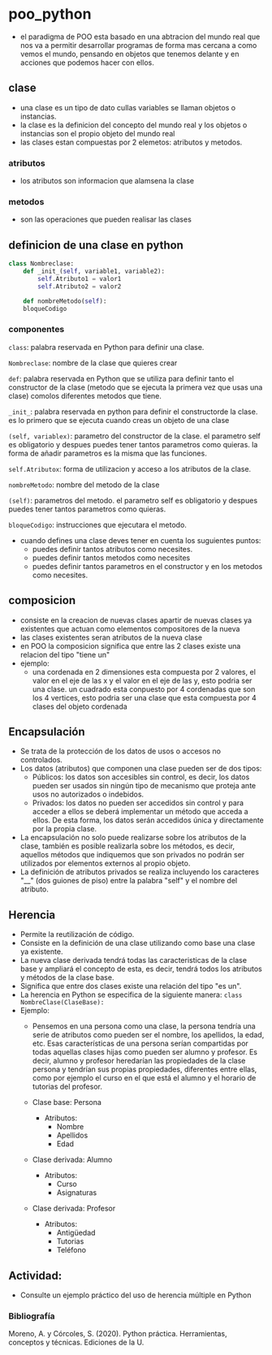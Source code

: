 # poo_python
- el paradigma de POO esta basado en una abtracion del mundo real que nos va a permitir desarrollar programas de forma mas cercana a como vemos el mundo, pensando en objetos que tenemos delante y en acciones que podemos hacer con ellos.

## clase

- una clase es un tipo de dato cullas variables se llaman objetos o instancias.
- la clase es la definicion del concepto del mundo real y los objetos o instancias son el propio objeto del mundo real
- las clases estan compuestas por 2 elemetos: atributos y metodos.

### atributos
- los atributos son informacion que alamsena la clase

### metodos
- son las operaciones que pueden realisar las clases

## definicion de una clase en python

```Python
class Nombreclase:
    def _init_(self, variable1, variable2):
        self.Atributo1 = valor1
        self.Atributo2 = valor2

    def nombreMetodo(self):
    bloqueCodigo
```

### componentes

```class```: palabra reservada en Python para definir una clase.

```Nombreclase```: nombre de la clase que quieres crear

```def```: palabra reservada en Python que se utiliza para definir tanto el constructor de la clase (metodo que se ejecuta la primera vez que usas una clase) comolos diferentes metodos que tiene.

```_init_```: palabra reservada en python para definir el constructorde la clase. es lo primero que se ejecuta cuando creas un objeto de una clase

```(self, variablex)```: parametro del constructor de la clase. el parametro self es obligatorio y despues puedes tener tantos parametros como quieras. la forma de añadir parametros es la misma que las funciones.

```self.Atributox```: forma de utilizacion y acceso a los atributos de la clase.

```nombreMetodo```: nombre del metodo de la clase

```(self)```: parametros del metodo. el parametro self es obligatorio y despues puedes tener tantos parametros como quieras.

```bloqueCodigo```: instrucciones que ejecutara el metodo.

- cuando defines una clase deves tener en cuenta los suguientes puntos:
     - puedes definir tantos atributos como necesites.
     - puedes definir tantos metodos como necesites
     - puedes definir tantos parametros en el constructor y en los metodos como necesites.
     
## composicion
- consiste en la creacion de nuevas clases apartir de nuevas clases ya existentes que actuan como elementos compositores de la nueva
- las clases existentes seran atributos de la nueva clase
- en POO la composicion significa que entre las 2 clases existe una relacion del tipo "tiene un"
- ejemplo:
    - una cordenada en 2 dimensiones esta compuesta por 2 valores, el valor en el eje de las x y el valor en el eje de las y, esto podria ser una clase. un cuadrado esta conpuesto por 4 cordenadas que son los 4 vertices, esto podria ser una clase que esta compuesta por 4 clases del objeto cordenada

## Encapsulación
- Se trata de la protección de los datos de usos o accesos no controlados.
- Los datos (atributos) que componen una clase pueden ser de dos tipos:
    - Públicos:  los datos son accesibles sin control, es decir, los datos pueden ser usados sin ningún tipo de mecanismo que proteja ante usos no autorizados o indebidos.
    - Privados: los datos no pueden ser accedidos sin control y para acceder a ellos se deberá implementar un método que acceda a ellos.  De esta forma, los datos serán accedidos única y directamente por la propia clase.
- La encapsulación no solo puede realizarse sobre los atributos de la clase, también es posible realizarla sobre los métodos, es decir, aquellos métodos que indiquemos que son privados no podrán ser utilizados por elementos externos al propio objeto.
- La definición de atributos privados se realiza incluyendo los caracteres "__" (dos guiones de piso) entre la palabra "self" y el nombre del atributo.

## Herencia
- Permite la reutilización de código.
- Consiste en la definición de una clase utilizando como base una clase ya existente.
- La nueva clase derivada tendrá todas las caracteristicas de la clase base y ampliará el concepto de esta, es decir, tendrá todos los atributos y métodos de la clase base.
- Significa que entre dos clases existe una relación del tipo "es un".
- La herencia en Python se especifica de la siguiente manera: ```class NombreClase(ClaseBase):```
- Ejemplo:
    - Pensemos en una persona como una clase, la persona tendría una serie de atributos como pueden ser el nombre, los apellidos, la edad, etc.  Esas características de una persona serían compartidas por todas aquellas clases hijas como pueden ser alumno y profesor.  Es decir, alumno y profesor heredarían las propiedades de la clase persona y tendrían sus propias propiedades, diferentes entre ellas, como por ejemplo el curso en el que está el alumno y el horario de tutorias del profesor.

    - Clase base: Persona
        - Atributos:
            - Nombre
            - Apellidos
            - Edad

    - Clase derivada: Alumno
        - Atributos:
            - Curso
            - Asignaturas
    
    - Clase derivada: Profesor
        - Atributos:
            - Antigüedad
            - Tutorias
            - Teléfono

## Actividad:
- Consulte un ejemplo práctico del uso de herencia múltiple en Python

### Bibliografía
Moreno, A. y Córcoles, S.  (2020).  Python práctica.  Herramientas, conceptos y técnicas.  Ediciones de la U.